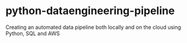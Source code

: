 # python-dataengineering-pipeline
Creating an automated data pipeline both locally and on the cloud using Python, SQL and AWS
